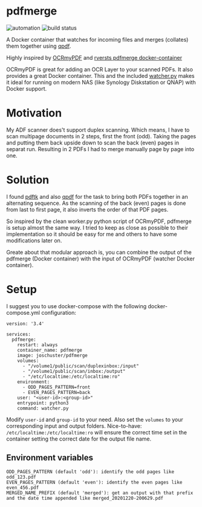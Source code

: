 # pdfmerge
![automation](https://img.shields.io/docker/cloud/automated/joschuster/pdfmerge) ![build status](https://img.shields.io/docker/cloud/build/joschuster/pdfmerge)

A Docker container that watches for incoming files and merges (collates) them together using [qpdf](https://github.com/qpdf/qpdf).

Highly inspired by [OCRmyPDF](https://hub.docker.com/r/jbarlow83/ocrmypdf) and [rversts pdfmerge docker-container](https://hub.docker.com/r/rverst/pdfmerge)

OCRmyPDF is great for adding an OCR Layer to your scanned PDFs. It also provides a great Docker container. This and the included [watcher.py](https://ocrmypdf.readthedocs.io/en/latest/batch.html?highlight=watcher#watched-folders-with-watcher-py) makes it ideal for running on modern NAS (like Synology Diskstation or QNAP) with Docker support.

# Motivation
My ADF scanner does't support duplex scanning. Which means, I have to scan multipage documents in 2 steps, first the front (odd). Taking the pages and putting them back upside down to scan the back (even) pages in separat run. Resulting in 2 PDFs I had to merge manually page by page into one.

# Solution
I found [pdftk](https://www.pdflabs.com/tools/pdftk-the-pdf-toolkit/) and also [qpdf](https://github.com/qpdf/qpdf) for the task to bring both PDFs together in an alternating sequence. As the scanning of the back (even) pages is done from last to first page, it also inverts the order of that PDF pages.

So inspired by the clean worker.py python script of OCRmyPDF, pdfmerge is setup almost the same way.
I tried to keep as close as possible to their implementation so it should be easy for me and others to have some modifications later on.

Greate about that modular approach is, you can combine the output of the pdfmerge (Docker container) with the input of OCRmyPDF (watcher Docker container).

# Setup
I suggest you to use docker-compose with the following docker-compose.yml configuration:
```
version: '3.4'

services:
  pdfmerge:
    restart: always
    container_name: pdfmerge
    image: joschuster/pdfmerge
    volumes:
      - "/volume1/public/scan/duplexinbox:/input"
      - "/volume1/public/scan/inbox:/output"
      - "/etc/localtime:/etc/localtime:ro"
    environment: 
      - ODD_PAGES_PATTERN=front
      - EVEN_PAGES_PATTERN=back
    user: "<user-id>:<group-id>"
    entrypoint: python3
    command: watcher.py
```

Modify ```user-id``` and ```group-id``` to your need. Also set the ```volumes``` to your corresponding input and output folders. Nice-to-have: ```/etc/localtime:/etc/localtime:ro``` will ensure the correct time set in the container setting the correct date for the output file name.

## Environment variables
```
ODD_PAGES_PATTERN (default 'odd'): identify the odd pages like odd_123.pdf
EVEN_PAGES_PATTERN (default 'even'): identify the even pages like even_456.pdf
MERGED_NAME_PREFIX (default 'merged'): get an output with that prefix and the date time appended like merged_20201220-200629.pdf
```
